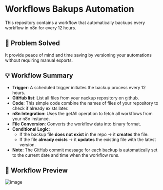# Workflows Bakups Automation

This repository contains a workflow that automatically backups every workflow in n8n for every 12 hours.

## 🧠 Problem Solved

It provide peace of mind and time saving by versioning your automations without requiring manual exports.

## 💡 Workflow Summary

- **Trigger**: A scheduled trigger initiates the backup process every 12 hours.
- **GitHub list**: List all files from your nackup repository on github.
- **Code**: This simple code combine the names of files of your repository to check if already exists later.
- **n8n Integration**: Uses the getAll operation to fetch all workflows from your n8n instance.
- **File Conversion**: Converts the workflow data into binary format.
- **Conditional Logic**:
  - If the backup file **does not exist** in the repo → it **creates** the file.
  - If the file **already exists** → it **updates** the existing file with the latest version.
- **Note:** The GitHub commit message for each backup is automatically set to the current date and time when the workflow runs.

## 📸 Workflow Preview
![image](https://github.com/user-attachments/assets/f9394ed8-9ec6-4edf-ae7f-c88852166ebb)
